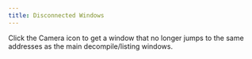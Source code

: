 ```yaml
---
title: Disconnected Windows
---
```


Click the Camera icon to get a window that no longer jumps to the same addresses
as the main decompile/listing windows.
